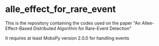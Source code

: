 # alle_effect_for_rare_event
This is the repository containing the codes used on the paper "An Allee-Effect-Based Distributed Algorithm for Rare-Event Detection"

It requires at least MobsPy version 2.0.0 for handling events
